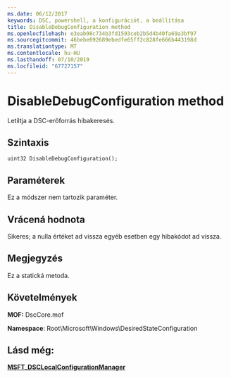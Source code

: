 ```yaml
---
ms.date: 06/12/2017
keywords: DSC, powershell, a konfigurációt, a beállítása
title: DisableDebugConfiguration method
ms.openlocfilehash: e3eab98c734b3fd1593ceb2b5d4b40fa69a3bf97
ms.sourcegitcommit: 46bebe692689ebedfe65ff2c828fe666b443198d
ms.translationtype: MT
ms.contentlocale: hu-HU
ms.lasthandoff: 07/10/2019
ms.locfileid: "67727157"
---
```

# <a name="disabledebugconfiguration-method"></a>DisableDebugConfiguration method

Letiltja a DSC-erőforrás hibakeresés.

## <a name="syntax"></a>Szintaxis

```mof
uint32 DisableDebugConfiguration();
```

## <a name="parameters"></a>Paraméterek

Ez a módszer nem tartozik paraméter.

## <a name="return-value"></a>Vrácená hodnota

Sikeres; a nulla értéket ad vissza egyéb esetben egy hibakódot ad vissza.

## <a name="remarks"></a>Megjegyzés

Ez a statická metoda.

## <a name="requirements"></a>Követelmények

**MOF:** DscCore.mof

**Namespace**: Root\Microsoft\Windows\DesiredStateConfiguration

## <a name="see-also"></a>Lásd még:

[**MSFT_DSCLocalConfigurationManager**](msft-dsclocalconfigurationmanager.md)
